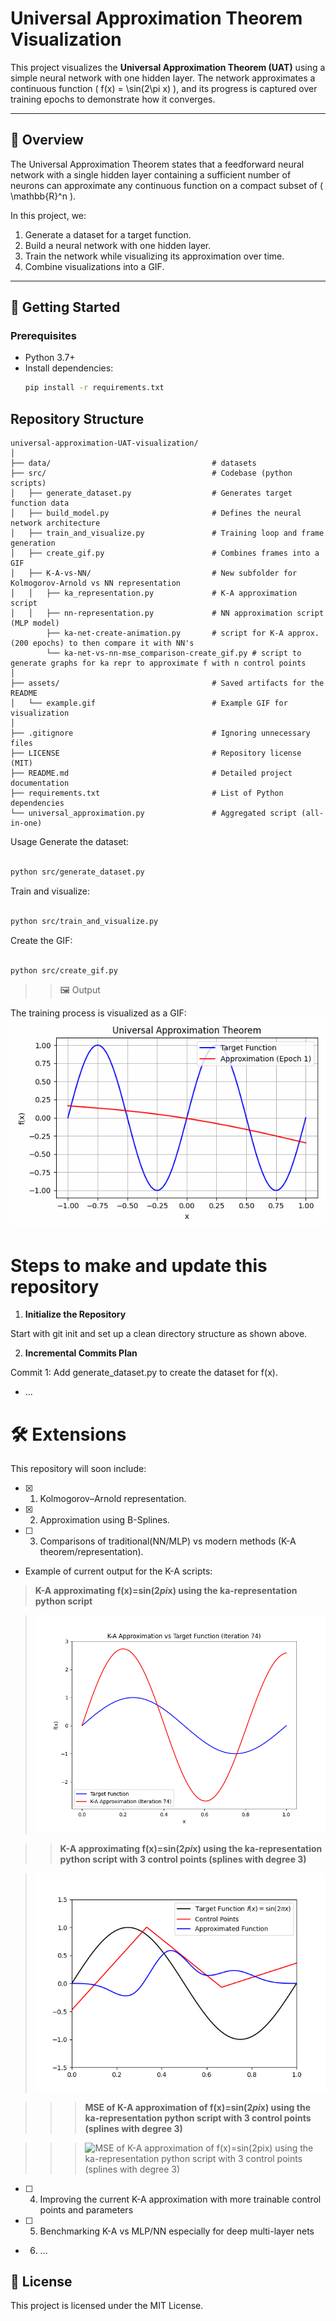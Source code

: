 # Universal Approximation Theorem Visualization

This project visualizes the **Universal Approximation Theorem (UAT)** using a simple neural network with one hidden layer. The network approximates a continuous function \( f(x) = \sin(2\pi x) \), and its progress is captured over training epochs to demonstrate how it converges.

---

## 🧠 Overview

The Universal Approximation Theorem states that a feedforward neural network with a single hidden layer containing a sufficient number of neurons can approximate any continuous function on a compact subset of \( \mathbb{R}^n \).

In this project, we:
1. Generate a dataset for a target function.
2. Build a neural network with one hidden layer.
3. Train the network while visualizing its approximation over time.
4. Combine visualizations into a GIF.

---

## 🚀 Getting Started

### Prerequisites
- Python 3.7+
- Install dependencies:
  ```bash
  pip install -r requirements.txt
  ```


## **Repository Structure**
```plaintext
universal-approximation-UAT-visualization/
│
├── data/                                    # datasets
├── src/                                     # Codebase (python scripts)
│   ├── generate_dataset.py                  # Generates target function data
│   ├── build_model.py                       # Defines the neural network architecture
│   ├── train_and_visualize.py               # Training loop and frame generation
│   ├── create_gif.py                        # Combines frames into a GIF
│   ├── K-A-vs-NN/                           # New subfolder for Kolmogorov-Arnold vs NN representation
│   │   ├── ka_representation.py             # K-A approximation script
│   │   ├── nn-representation.py             # NN approximation script (MLP model)
        ├── ka-net-create-animation.py       # script for K-A approx. (200 epochs) to then compare it with NN's
        └── ka-net-vs-nn-mse_comparison-create_gif.py # script to generate graphs for ka repr to approximate f with n control points
│
├── assets/                                  # Saved artifacts for the README
│   └── example.gif                          # Example GIF for visualization
│
├── .gitignore                               # Ignoring unnecessary files
├── LICENSE                                  # Repository license (MIT)
├── README.md                                # Detailed project documentation
├── requirements.txt                         # List of Python dependencies
└── universal_approximation.py               # Aggregated script (all-in-one)
```


Usage
Generate the dataset:

```bash

python src/generate_dataset.py
```


Train and visualize:

```bash

python src/train_and_visualize.py
```


Create the GIF:

```bash

python src/create_gif.py
```


>> 🖼️ Output

The training process is visualized as a GIF:
![Universal Approximation Theorem With B-Splines Visualization](assets/universal_approximation1hiddenLayer.gif)


# Steps to make and update this repository

1. **Initialize the Repository**

  Start with git init and set up a clean directory structure as shown above.



2. **Incremental Commits Plan**

  Commit 1: Add generate_dataset.py to create the dataset for f(x).
  - ...



# 🛠️ Extensions
  This repository will soon include:

  - [x] 1. Kolmogorov–Arnold representation.
  - [x] 2. Approximation using B-Splines.
  - [ ] 3. Comparisons of traditional(NN/MLP) vs modern methods (K-A theorem/representation).

  - Example of current output for the K-A scripts:
  
  > **K-A approximating f(x)=sin(2*pi*x) using the ka-representation python script**

> ![K-A approximating f(x)=sin(2*pi*x) using the ka-representation python script](assets/K-A-approx1.png)

  >> **K-A approximating f(x)=sin(2*pi*x) using the ka-representation python script with 3 control points (splines with degree 3)**

> ![K-A approximating f(x)=sin(2*pi*x) using the ka-representation python script with 3 control points (splines with degree 3)](assets/3-cntrl-pts_K-A-N-approximation.png)

  >>> **MSE of K-A approximation of f(x)=sin(2*pi*x) using the ka-representation python script with 3 control points (splines with degree 3)**

>  >> ![MSE of K-A approximation of f(x)=sin(2*pi*x) using the ka-representation python script with 3 control points (splines with degree 3)](assets/K3-cntrl-pts_K-A-N-approximation-MSE.png)

  - [ ] 4. Improving the current K-A approximation with more trainable control points and parameters
  - [ ] 5. Benchmarking K-A vs MLP/NN especially for deep multi-layer nets
  - 6. ...

    
## 📜 License
  This project is licensed under the MIT License.

